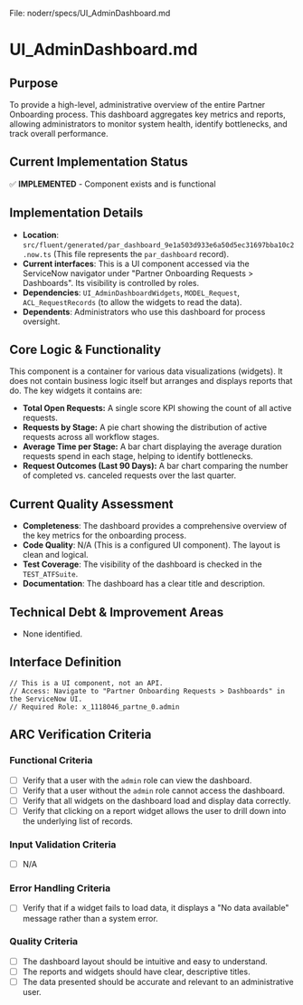 File: noderr/specs/UI_AdminDashboard.md

# UI_AdminDashboard.md

## Purpose
To provide a high-level, administrative overview of the entire Partner Onboarding process. This dashboard aggregates key metrics and reports, allowing administrators to monitor system health, identify bottlenecks, and track overall performance.

## Current Implementation Status
✅ **IMPLEMENTED** - Component exists and is functional

## Implementation Details
- **Location**: `src/fluent/generated/par_dashboard_9e1a503d933e6a50d5ec31697bba10c2.now.ts` (This file represents the `par_dashboard` record).
- **Current interfaces**: This is a UI component accessed via the ServiceNow navigator under "Partner Onboarding Requests > Dashboards". Its visibility is controlled by roles.
- **Dependencies**: `UI_AdminDashboardWidgets`, `MODEL_Request`, `ACL_RequestRecords` (to allow the widgets to read the data).
- **Dependents**: Administrators who use this dashboard for process oversight.

## Core Logic & Functionality
This component is a container for various data visualizations (widgets). It does not contain business logic itself but arranges and displays reports that do. The key widgets it contains are:
-   **Total Open Requests:** A single score KPI showing the count of all active requests.
-   **Requests by Stage:** A pie chart showing the distribution of active requests across all workflow stages.
-   **Average Time per Stage:** A bar chart displaying the average duration requests spend in each stage, helping to identify bottlenecks.
-   **Request Outcomes (Last 90 Days):** A bar chart comparing the number of completed vs. canceled requests over the last quarter.

## Current Quality Assessment
- **Completeness**: The dashboard provides a comprehensive overview of the key metrics for the onboarding process.
- **Code Quality**: N/A (This is a configured UI component). The layout is clean and logical.
- **Test Coverage**: The visibility of the dashboard is checked in the `TEST_ATFSuite`.
- **Documentation**: The dashboard has a clear title and description.

## Technical Debt & Improvement Areas
- None identified.

## Interface Definition
```
// This is a UI component, not an API.
// Access: Navigate to "Partner Onboarding Requests > Dashboards" in the ServiceNow UI.
// Required Role: x_1118046_partne_0.admin
```

## ARC Verification Criteria

### Functional Criteria
- [ ] Verify that a user with the `admin` role can view the dashboard.
- [ ] Verify that a user without the `admin` role cannot access the dashboard.
- [ ] Verify that all widgets on the dashboard load and display data correctly.
- [ ] Verify that clicking on a report widget allows the user to drill down into the underlying list of records.

### Input Validation Criteria  
- [ ] N/A

### Error Handling Criteria
- [ ] Verify that if a widget fails to load data, it displays a "No data available" message rather than a system error.

### Quality Criteria
- [ ] The dashboard layout should be intuitive and easy to understand.
- [ ] The reports and widgets should have clear, descriptive titles.
- [ ] The data presented should be accurate and relevant to an administrative user.
